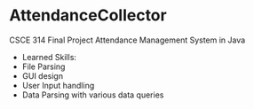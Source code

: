 # AttendanceCollector
CSCE 314 Final Project
Attendance Management System in Java
- Learned Skills:
- File Parsing
- GUI design
- User Input handling
- Data Parsing with various data queries
